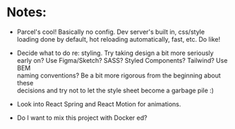 # Notes:

- Parcel's cool! Basically no config. Dev server's built in, css/style  
  loading done by default, hot reloading automatically, fast, etc. Do like!  
 
- Decide what to do re: styling. Try taking design a bit more seriously  
  early on? Use Figma/Sketch? SASS? Styled Components? Tailwind? Use BEM  
  naming conventions? Be a bit more rigorous from the beginning about these  
  decisions and try not to let the style sheet become a garbage pile :) 

- Look into React Spring and React Motion for animations.

- Do I want to mix this project with Docker ed?

